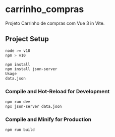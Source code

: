 # carrinho_compras

Projeto Carrinho de compras com Vue 3 in Vite.

## Project Setup

```sh
node >= v18
npm > v10
```
```sh
npm install
npm install json-server
Usage
data.json
```

### Compile and Hot-Reload for Development

```sh
npm run dev
npx json-server data.json
```

### Compile and Minify for Production

```sh
npm run build
```
